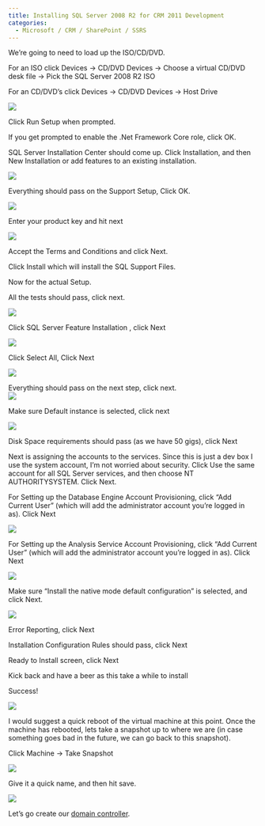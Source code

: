 ```yaml
---
title: Installing SQL Server 2008 R2 for CRM 2011 Development
categories:
  - Microsoft / CRM / SharePoint / SSRS
---
```



We’re going to need to load up the ISO/CD/DVD.

For an ISO click Devices -> CD/DVD Devices -> Choose a virtual CD/DVD desk file -> Pick the SQL Server 2008 R2 ISO

For an CD/DVD’s click Devices -> CD/DVD Devices -> Host Drive 

![][2]

 [2]: /assets/img/old/SQL_Server_Device.png

Click Run Setup when prompted.

If you get prompted to enable the .Net Framework Core role, click OK.

SQL Server Installation Center should come up. Click Installation, and then New Installation or add features to an existing installation.

![][3]

 [3]: /assets/img/old/SQL_Server_Installation_Center.png

Everything should pass on the Support Setup, Click OK.

![][4]

 [4]: /assets/img/old/SQL_Server_Support_Rules.png

Enter your product key and hit next

![][5]

 [5]: /assets/img/old/SQL_Server_Key.png

Accept the Terms and Conditions and click Next.

Click Install which will install the SQL Support Files.

Now for the actual Setup.

All the tests should pass, click next.

![][6]

 [6]: /assets/img/old/SQL_Server_More_Support_Rules.png

Click SQL Server Feature Installation , click Next

![][7]

 [7]: /assets/img/old/SQL_Server_Setup_Role.png

Click Select All, Click Next

![][8]

 [8]: /assets/img/old/SQL_Server_Feature_Selection.png

Everything should pass on the next step, click next.  
![][9]

 [9]: /assets/img/old/SQL_Server_Installation_Rules.png

Make sure Default instance is selected, click next

![][10]

 [10]: /assets/img/old/SQL_Server_Instance_Configuration.png

Disk Space requirements should pass (as we have 50 gigs), click Next

Next is assigning the accounts to the services. Since this is just a dev box I use the system account, I’m not worried about security. Click Use the same account for all SQL Server services, and then choose NT AUTHORITYSYSTEM. Click Next.

For Setting up the Database Engine Account Provisioning, click “Add Current User” (which will add the administrator account you’re logged in as). Click Next

![][11]

 [11]: /assets/img/old/SQL_Server_Database_Engine_Config.png

For Setting up the Analysis Service Account Provisioning, click “Add Current User” (which will add the administrator account you’re logged in as). Click Next

![][12]

 [12]: /assets/img/old/SQL_Server_Analysis_Services.png

Make sure “Install the native mode default configuration” is selected, and click Next.

![][13]

 [13]: /assets/img/old/SQL_Server_Reporting_Services_Config.png

Error Reporting, click Next

Installation Configuration Rules should pass, click Next

Ready to Install screen, click Next

Kick back and have a beer as this take a while to install

Success!

![][14]

 [14]: /assets/img/old/SQL_Server_Config.png

I would suggest a quick reboot of the virtual machine at this point. Once the machine has rebooted, lets take a snapshot up to where we are (in case something goes bad in the future, we can go back to this snapshot).

Click Machine -> Take Snapshot

![][15]

 [15]: /assets/img/old/SQL_Server_Snapshot.png

Give it a quick name, and then hit save.

![][16]

 [16]: /assets/img/old/SQL_Server_Snapshot_Name.png

Let’s go create our [domain controller][17].

 [17]: http://www.ryanonrails.com/2011/02/21/creating-a-domain-controller/